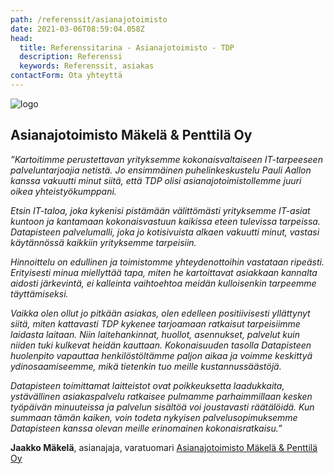 ```yaml
---
path: /referenssit/asianajotoimisto
date: 2021-03-06T08:59:04.058Z
head:
  title: Referenssitarina - Asianajotoimisto - TDP
  description: Referenssi
  keywords: Referenssit, asiakas
contactForm: Ota yhteyttä
---
```


<HeroBlock bgColor="lightest" imageAlign="right">

<div className="HeroBlockImage">

![logo](/assets/asianajotoimisto-mp.png)

</div>

<div className="HeroBlockContent">

## Asianajotoimisto Mäkelä & Penttilä Oy

*”Kartoitimme perustettavan yrityksemme kokonaisvaltaiseen IT-tarpeeseen palveluntarjoajia netistä. Jo ensimmäinen puhelinkeskustelu Pauli Aallon kanssa vakuutti minut siitä, että TDP olisi asianajotoimistollemme juuri oikea yhteistyökumppani.*

*Etsin IT-taloa, joka kykenisi pistämään välittömästi yrityksemme IT-asiat kuntoon ja kantamaan kokonaisvastuun kaikissa eteen tulevissa tarpeissa. Datapisteen palvelumalli, joka jo kotisivuista alkaen vakuutti minut, vastasi käytännössä kaikkiin yrityksemme tarpeisiin.*

*Hinnoittelu on edullinen ja toimistomme yhteydenottoihin vastataan ripeästi. Erityisesti minua miellyttää tapa, miten he kartoittavat asiakkaan kannalta aidosti järkevintä, ei kalleinta vaihtoehtoa meidän kulloisenkin tarpeemme täyttämiseksi.*

*Vaikka olen ollut jo pitkään asiakas, olen edelleen positiivisesti yllättynyt siitä, miten kattavasti TDP kykenee tarjoamaan ratkaisut tarpeisiimme laidasta laitaan. Niin laitehankinnat, huollot, asennukset, palvelut kuin niiden tuki kulkevat heidän kauttaan. Kokonaisuuden tasolla Datapisteen huolenpito vapauttaa henkilöstöltämme paljon aikaa ja voimme keskittyä ydinosaamiseemme, mikä tietenkin tuo meille kustannussäästöjä.*

*Datapisteen toimittamat laitteistot ovat poikkeuksetta laadukkaita, ystävällinen asiakaspalvelu ratkaisee pulmamme parhaimmillaan kesken työpäivän minuuteissa ja palvelun sisältöä voi joustavasti räätälöidä. Kun summaan tämän kaiken, voin todeta nykyisen palvelusopimuksemme Datapisteen kanssa olevan meille erinomainen kokonaisratkaisu.”*

**Jaakko Mäkelä**, asianajaja, varatuomari [Asianajotoimisto Mäkelä & Penttilä Oy](https://www.asianajotoimisto-mp.fi/)

</div>

</HeroBlock>